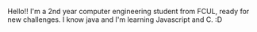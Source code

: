 Hello!!
I'm a 2nd year computer engineering student from FCUL, ready for new challenges.
I know java and I'm learning Javascript and C.
:D


<!---
Andrometha2003/Andrometha2003 is a ✨ special ✨ repository because its `README.md` (this file) appears on your GitHub profile.
You can click the Preview link to take a look at your changes.
--->
